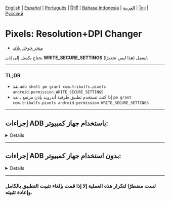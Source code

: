 [English](../../README.md) | [Español](../es/README.md) | [Português](../pt/README.md) | [हिन्दी](../hi/README.md)
| [Bahasa Indonesia](../in/README.md) | [العربية](README.md) | [ไทย](../th/README.md)
| [Русский](../ru/README.md)

# Pixels: Resolution+DPI Changer

* [متجر جوجل بلاي](https://play.google.com/store/apps/details?id=com.tribalfs.pixels)

يحتاج بكسل إلى إذن **WRITE_SECURE_SETTINGS** ليعمل (هذا ليس تجذيرًا).

----------------------

### TL;DR

* نفذ `adb shell pm grant com.tribalfs.pixels android.permission.WRITE_SECURE_SETTINGS`
* إذا كنت تستخدم تطبيق طرفية أندرويد بإذن مرتفع ،
  نفذ `pm grant com.tribalfs.pixels android.permission.WRITE_SECURE_SETTINGS`

----------------------

إجراءات ADB باستخدام جهاز كمبيوتر:
----------------------

<details>

### 1. قم بتمكين وضع المطور في إعدادات الهاتف

<details>

* اذهب إلى _الإعدادات_ > _حول الهاتف_ > _معلومات البرنامج_ وانقر على _رقم الإصدار_ عدة مرات
  حتى يتم تمكين وضع المطور.

  <img src="res/about_phone.jpg" width=320 height=640 alt="حول الهاتف">

</details>

### 2. قم بتمكين تصحيح أخطاء USB

<details>

* اذهب إلى _الإعدادات_ > _خيارات المطور_ (يمكن أن تكون _الإعدادات_ > _النظام_ > _خيارات المطور_ على
  إصدارات أندرويد الأقدم) ، قم بالتمرير لأسفل وابحث عن خيار _تصحيح أخطاء USB_.

  <img src="res/usb_debugging.jpg" width=320 height=640 alt="adb">

#### ملاحظات لبعض الأجهزة مثل MIUI:

* قم بتشغيل _تصحيح أخطاء USB لإعدادات الأمان_ أيضًا إذا كان موجودًا في خيار المطور.

* قم بتشغيل خيار _تعطيل مراقبة الأذونات_ إذا كان موجودًا في خيارات المطور. إعادة التشغيل مطلوبة.

</details>

### 3. قم بتنزيل ADB على جهاز الكمبيوتر الخاص بك

<details>

* قم بتنزيل ADB (platform-tools) على جهاز الكمبيوتر الخاص بك:
  لـ [Windows](https://dl.google.com/android/repository/platform-tools-latest-windows.zip) |
  لـ [Mac](https://dl.google.com/android/repository/platform-tools-latest-darwin.zip) |
  لـ [Linux](https://dl.google.com/android/repository/platform-tools-latest-linux.zip)

* قم باستخراج ملف zip الذي تم تنزيله.

</details>

### 4. انتقل إلى داخل

مجلد `platform-tools` الذي قمت باستخراجه على مستكشف Windows أو Finder (macOS)

### 5. فتح واجهة سطر الأوامر

  <details>

#### بالنسبة لنظام التشغيل Windows: افتح CMD

* اكتب `cmd` في شريط العنوان واضغط على Enter. سيؤدي هذا إلى فتح تطبيق موجه أوامر Windows
  .

![opening_cmd](res/opening_cmd.png)

#### بالنسبة لنظام التشغيل MacOS: افتح Terminal

* ابحث عن `Terminal` من Launchpad وقم بتشغيله.

* قم بتشغيل `sudo -s` واكتب كلمة مرور المستخدم الخاصة بك. **لن تعرض المحطة الطرفية عدد الأحرف التي
  تكتبها ، وستبقى فارغة.**

* قم بتشغيل `export PATH=.:$PATH`

**بدون هذا ، ستحصل على أخطاء `adb: command not found`.**

</details>

### 6. توصيل هاتفك بجهاز الكمبيوتر الخاص بك

  <details>

* سيطالبك هاتفك بـ _السماح بتصحيح أخطاء USB_ إذا كانت هذه هي المرة الأولى التي يتم فيها توصيله في
  وضع تصحيح أخطاء USB
  . انقر فوق _السماح_ أو _موافق_.
* يمكنك تحديد _السماح دائمًا من هذا الكمبيوتر_ (يرجى مراجعة الملاحظة في نهاية
  هذا البرنامج التعليمي حول إبقاء تصحيح أخطاء USB ممكّنًا).

  <img src="res/usb_debugging_prompt.jpg" width=320 height=640 alt="adb prompt">

* تحقق من الاتصال عن طريق إدخال الأمر التالي متبوعًا بإدخال. يجب أن يظهر
  معرف جهازك إذا تم الاتصال بنجاح.

> ```adb devices```

![6](res/adb_devices.png)

#### بالنسبة لنظام التشغيل macOS: ```./adb devices ```

* إذا فشل جهازك في الاتصال بجهاز الكمبيوتر الخاص بك ، فحاول توصيله بمنفذ USB مختلف و / أو
  استخدام كابل بيانات USB مختلف. إذا لم يتم الاتصال بعد ، فمن المحتمل أن يكون جهاز الكمبيوتر الخاص
  بك يفتقد
  برنامج تشغيل USB لهاتفك.
  تحقق [هنا لتنزيل برامج تشغيل USB OEM](https://developer.android.com/studio/run/oem-usb#Drivers).
  بمجرد التثبيت ، أعد تشغيل جهاز الكمبيوتر الخاص بك وأعد الخطوة رقم 6.

</details>

### 7. المنح الفعلي لإذن WRITE_SECURE_SETTINGS لـ Pixels

  <details>

* عند الاتصال بنجاح ، أدخل الأمر التالي واضغط على Enter. يمكنك نسخ الأمر
  أدناه. إذا تم تنفيذ الأمر بشكل صحيح ، فسيعود فارغًا.

> ```adb shell pm grant com.tribalfs.pixels android.permission.WRITE_SECURE_SETTINGS```

* إذا طالب `adb.exe: more than one device/emulator...` ، فنفذ ما يلي بدلاً من ذلك:

>
```adb -s [معرف الجهاز الموضح في الخطوة 6] shell pm grant com.tribalfs.pixels android.permission.WRITE_SECURE_SETTINGS```

![6](res/write_secure_settings.png)

#### بالنسبة لنظام التشغيل macOS:

```./adb shell pm grant com.tribalfs.pixels android.permission.WRITE_SECURE_SETTINGS ```

#### ملاحظة لأجهزة MIUI و OnePlus وبعض الأجهزة الأخرى

إذا حصلت على خطأ `java.lang.SecurityException: grantRuntimePermission` ، فاتبع الخطوات التالية:

1. اذهب إلى _الإعدادات_ > _خيارات المطور_ (يمكن أن تكون _الإعدادات_ > _النظام_ > _خيارات المطور_
2. قم بالتمرير لأسفل وقم بتمكين **تصحيح أخطاء USB (إعدادات الأمان)**
3. إذا ظهر أي _حوار تحذير_ ، فاتبع خطواته للمتابعة.
4. أعد تشغيل جهازك وحاول خطوات القسم 7 مرة أخرى.

**هذا كل شيء!**
</details>

#### يمكنك الآن تعطيل إعدادات تصحيح أخطاء USB

* **هام**: احتفظ بتمكين تصحيح أخطاء USB إذا كنت ترغب في تجربة دقة شاشة غريبة على
  جهازك قد تتسبب في تعطل النظام. يجب تحديد _السماح دائمًا من هذا الكمبيوتر_ في
  الخطوة 6. أوامر ADB لإعادة ضبط دقة الشاشة: `adb shell wm size reset`
  و `adb shell wm density reset`.

* إذا لم تكن بحاجة إلى تصحيح أخطاء USB ، فيمكنك الآن تعطيل إعدادات تصحيح أخطاء USB لتجنب
  الوصول غير المرغوب فيه المحتمل.

* اذهب إلى _الإعدادات_ > _خيارات المطور_ ، قم بالتمرير لأسفل صفحة و **عطّل** خيار _تصحيح أخطاء USB_
  .

----------------------
[دليل الفيديو](https://youtu.be/hKxc8wqanxA)

</details>

----------------------

إجراءات ADB بدون استخدام جهاز كمبيوتر:
----------------------
<details>

## الخيارات المتاحة

### 🟢 الخيار 1

يمكنك تثبيت [Shizuku](https://play.google.com/store/apps/details?id=moe.shizuku.privileged.api)  
وتفعيله باتباع دليل الإعداد الخاص به.  
بعد ذلك، يمكنك العودة إلى تطبيق _Pixels_ لمنحه الأذونات عن طريق تطبيق دقة الشاشة.

---

### 🟣 الخيار 2

يمكنك تثبيت [LADB](https://github.com/tribalfs/LADB/releases)، واتباع دليل الإعداد الخاص به،  
ثم تنفيذ الأمر التالي:

```pm grant com.tribalfs.pixels android.permission.WRITE_SECURE_SETTINGS```

⚠️ ملاحظات

يتطلب هذا الاتصال بشبكة Wi-Fi.

إذا ظهرت رسالة الخطأ java.lang.SecurityException، تحقق من الملاحظات في الخطوة 2 أعلاه.

مهم: أحيانًا يحتاج LADB إلى عدة محاولات حتى يعمل، وقد لا يعمل على جميع الأجهزة.

</details>



----------------------

### لست مضطرًا لتكرار هذه العملية إلا إذا قمت بإلغاء تثبيت التطبيق بالكامل وإعادة تثبيته.


